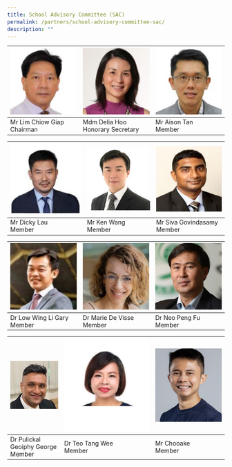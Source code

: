 ```yaml
---
title: School Advisory Committee (SAC)
permalink: /partners/school-advisory-committee-sac/
description: ""
---
```

| ![](/images/SAC/Mr%20Lim%20Chiow%20Giap%20Chairman.jpg) | ![](/images/SAC/Mdm%20Hoo%20Honorary%20Secretary.jpg) | ![](/images/SAC/Mr%20Tan%20Kian%20Shen%20Aison.jpg) |
| -------- | -------- | -------- |
| Mr Lim Chiow Giap <br>Chairman     | Mdm Delia Hoo <br> Honorary Secretary     | Mr Aison Tan<br>Member     |

| ![](/images/mr%20dicky%20lau.JPG) | ![](/images/9a%20Ken%20Wang.jpg)| ![](/images/SAC/Mr%20Siva%20Govindasamy.jpg) |
| -------- | -------- | -------- |
| Mr Dicky Lau <br>Member     | Mr Ken Wang<br>Member     | Mr Siva Govindasamy<br>Member     |


| ![](/images/SAC/Dr%20Low%20Wing%20Li%20Gary.jpg) | ![](/images/SAC/Dr%20Marie.jpg) | ![](/images/SAC/Dr%20Neo%20Peng%20Fu.jpg) |
| -------- | -------- | -------- |
| Dr Low Wing Li Gary<br>Member     | Dr Marie De Visse<br>Member     | Dr Neo Peng Fu<br>Member     |


| ![](/images/SAC/Dr%20Pulickal%20Geoiphy%20George.jpg) | ![](/images/dr%20teo.JPG) | ![](/images/mr%20chooake%20(4).JPG)|
| -------- | -------- | -------- |
| Dr Pulickal Geoiphy George<br>Member   | Dr Teo Tang Wee<br>Member     | Mr Chooake <br>Member  |